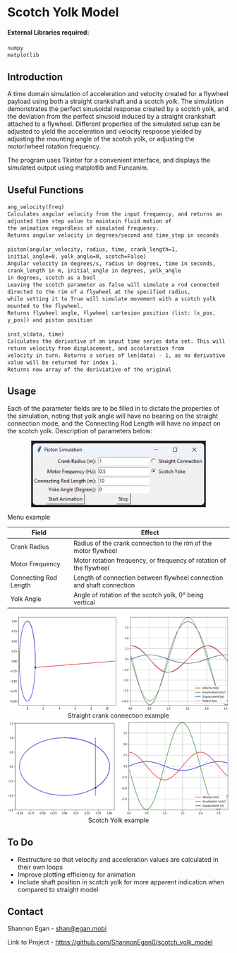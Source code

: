 # Scotch Yolk Model

#### External Libraries required:    
    numpy
    matplotlib
## Introduction
A time domain simulation of acceleration and velocity created for a flywheel payload using both a straight crankshaft and a 
scotch yolk. The simulation demonstrates the perfect sinusoidal response created by a scotch yolk, and the deviation from the 
perfect sinusoid induced by a straight crankshaft attached to a flywheel.
Different properties of the simulated setup can be adjusted to yield the acceleration and velocity response yielded by 
adjusting the mounting angle of the scotch yolk, or adjusting the motor/wheel rotation frequency.

The program uses Tkinter for a convenient interface, and displays the simulated output using matplotlib and Funcanim.

## Useful Functions
    ang_velocity(freq)
    Calculates angular velocity from the input frequency, and returns an adjusted time step value to maintain fluid motion of 
    the animation regardless of simulated frequency.
    Returns angular velocity in degrees/second and time_step in seconds

    piston(angular_velocity, radius, time, crank_length=1, initial_angle=0, yolk_angle=0, scotch=False)
    Angular velocity in degrees/s, radius in degrees, time in seconds, crank_length in m, initial_angle in degrees, yolk_angle
    in degrees, scotch as a bool
    Leaving the scotch parameter as false will simulate a rod connected directed to the rim of a flywheel at the specified radius,
    while setting it to True will simulate movement with a scotch yolk mounted to the flywheel.
    Returns flywheel angle, flywheel cartesion position (list: [x_pos, y_pos]) and piston position
    
    inst_v(data, time)
    Calculates the derivative of an input time series data set. This will return velocity from displacement, and acceleration from 
    velocity in turn. Returns a series of len(data) - 1, as no derivative value will be returned for index 1.
    Returns new array of the deriviative of the original
    
## Usage
Each of the parameter fields are to be filled in to dictate the properties of the simulation, noting that yolk angle will have no bearing 
on the straight connection mode, and the Connecting Rod Length will have no impact on the scotch yolk. Description of parameters below:

<p align="center">
    <img align="center" src="Readme Photos/Menu.jpg" height="150">
    <figcaption>Menu example</figcaption>
</p>


| Field                 | Effect                                                                |
|-----------------------|-----------------------------------------------------------------------|
| Crank Radius          | Radius of the crank connection to the rim of the motor flywheel       |
| Motor Frequency       | Motor rotation frequency, or frequency of rotation of the flywheel    |
| Connecting Rod Length | Length of connection between flywheel connection and shaft connection |
| Yolk Angle            | Angle of rotation of the scotch yolk, 0° being vertical               |


<img align="center" src="Readme Photos/Straight Crank.jpg" height="220">
<figcaption align="center">Straight crank connection example</figcaption>   


<img align="center" src="Readme Photos/Scotch Yolk.jpg" height="220">
<figcaption align="center">Scotch Yolk example</figcaption>

## To Do
- Restructure so that velocity and acceleration values are calculated in their own loops
- Improve plotting efficiency for animation
- Include shaft position in scotch yolk for more apparent indication when compared to straight model

## Contact
Shannon Egan - shan@egan.mobi

Link to Project - https://github.com/ShannonEgan0/scotch_yolk_model
